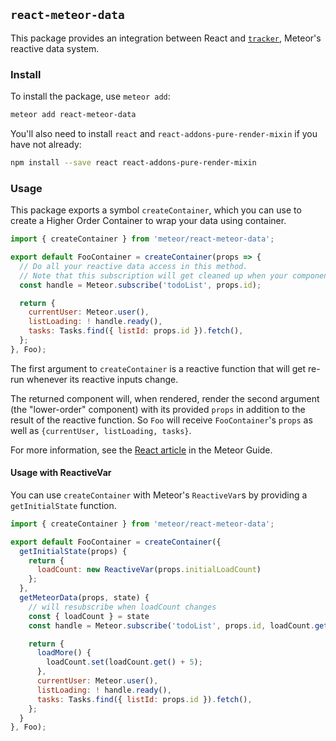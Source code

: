 ## `react-meteor-data`

This package provides an integration between React and [`tracker`](https://atmospherejs.com/meteor/tracker), Meteor's reactive data system.

### Install

To install the package, use `meteor add`:

```bash
meteor add react-meteor-data
```

You'll also need to install `react` and `react-addons-pure-render-mixin` if you have not already:

```bash
npm install --save react react-addons-pure-render-mixin
```

### Usage

This package exports a symbol `createContainer`, which you can use to create a Higher Order Container to wrap your data using container.

```js
import { createContainer } from 'meteor/react-meteor-data';

export default FooContainer = createContainer(props => {
  // Do all your reactive data access in this method.
  // Note that this subscription will get cleaned up when your component is unmounted
  const handle = Meteor.subscribe('todoList', props.id);

  return {
    currentUser: Meteor.user(),
    listLoading: ! handle.ready(),
    tasks: Tasks.find({ listId: props.id }).fetch(),
  };
}, Foo);
```
The first argument to `createContainer` is a reactive function that will get re-run whenever its reactive inputs change.

The returned component will, when rendered, render the second argument (the "lower-order" component) with its provided `props` in addition to the result of the reactive function. So `Foo` will receive `FooContainer`'s `props` as well as `{currentUser, listLoading, tasks}`.

For more information, see the [React article](http://guide.meteor.com/react.html) in the Meteor Guide.

#### Usage with ReactiveVar

You can use `createContainer` with Meteor's `ReactiveVar`s by providing a `getInitialState` function.

```js
import { createContainer } from 'meteor/react-meteor-data';

export default FooContainer = createContainer({
  getInitialState(props) {
    return {
      loadCount: new ReactiveVar(props.initialLoadCount)
    };
  },
  getMeteorData(props, state) {
    // will resubscribe when loadCount changes
    const { loadCount } = state
    const handle = Meteor.subscribe('todoList', props.id, loadCount.get());

    return {
      loadMore() {
        loadCount.set(loadCount.get() + 5);
      },
      currentUser: Meteor.user(),
      listLoading: ! handle.ready(),
      tasks: Tasks.find({ listId: props.id }).fetch(),
    };
  }
}, Foo);
```
